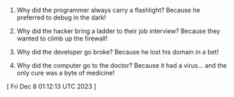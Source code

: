  
1. Why did the programmer always carry a flashlight? Because he preferred to debug in the dark!

2. Why did the hacker bring a ladder to their job interview? Because they wanted to climb up the firewall!

3. Why did the developer go broke? Because he lost his domain in a bet!

4. Why did the computer go to the doctor? Because it had a virus... and the only cure was a byte of medicine!
 
[ 
Fri Dec  8 01:12:13 UTC 2023
 ]
